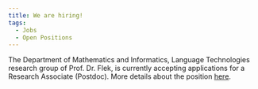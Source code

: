 ```yaml
---
title: We are hiring!
tags: 
  - Jobs
  - Open Positions
---
```


The Department of Mathematics and Informatics, Language Technologies research group of Prof. Dr. Flek, is currently accepting applications for a Research Associate (Postdoc). More details about the position [here](../../../resources/postdoc_app.pdf). 

